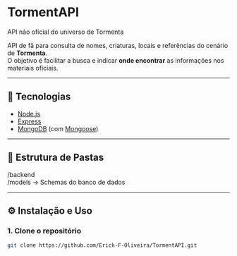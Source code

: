 # TormentAPI
API não oficial do universo de Tormenta 

API de fã para consulta de nomes, criaturas, locais e referências do cenário de **Tormenta**.  
O objetivo é facilitar a busca e indicar **onde encontrar** as informações nos materiais oficiais.

---

## 🚀 Tecnologias
- [Node.js](https://nodejs.org/)
- [Express](https://expressjs.com/)
- [MongoDB](https://www.mongodb.com/) (com [Mongoose](https://mongoosejs.com/))

---

## 📂 Estrutura de Pastas
/backend  
/models -> Schemas do banco de dados

   

   
---

## ⚙️ Instalação e Uso

### 1. Clone o repositório
```bash
git clone https://github.com/Erick-F-Oliveira/TormentAPI.git
```
